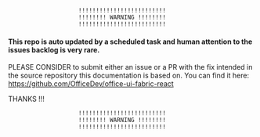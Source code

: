                         !!!!!!!!!!!!!!!!!!!!!!!!!
                        !!!!!!!! WARNING !!!!!!!!
                        !!!!!!!!!!!!!!!!!!!!!!!!!

#### This repo is auto updated by a scheduled task and human attention to the issues backlog is very rare.

PLEASE CONSIDER to submit either an issue or a PR with the fix intended in the source repository this documentation is based on. You can find it here: https://github.com/OfficeDev/office-ui-fabric-react

THANKS !!!

                        !!!!!!!!!!!!!!!!!!!!!!!!!
                        !!!!!!!! WARNING !!!!!!!!
                        !!!!!!!!!!!!!!!!!!!!!!!!!
